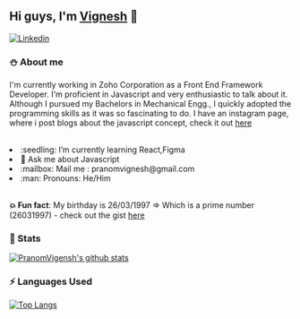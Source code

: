 ## Hi guys, I'm [Vignesh](https://pranomvignesh.netlify.app/) 👋

[![Linkedin](https://img.shields.io/badge/-LinkedIn-blue?style=flat&logo=Linkedin&logoColor=white)](https://www.linkedin.com/in/vigneshp0326/)

### :snowman:  About me

I'm currently working in Zoho Corporation as a Front End Framework Developer. I'm proficient in Javascript and very enthusiastic to talk about it. Although I pursued my Bachelors in Mechanical Engg., I quickly adopted the programming skills as it was so fascinating to do. I have an instagram page, where i post blogs about the javascript concept, check it out [here](https://www.instagram.com/javascript.enthusiast/)

<br/>

<li> :seedling: I’m currently learning React,Figma </li>
<li> 💬 Ask me about Javascript </li>
<li> :mailbox: Mail me : pranomvignesh@gmail.com </li>
<li> :man: Pronouns: He/Him </li>

<br/>

**:boom: Fun fact**: My birthday is 26/03/1997 => Which is a prime number (26031997) - check out the gist [here](https://gist.github.com/Pranomvignesh/0ef3d413d3efb8de6504aafa2fc5f836)

### :dart: Stats

[![PranomVigensh's github stats](https://github-readme-stats.vercel.app/api?username=Pranomvignesh&show_icons=true)](https://github.com/anuraghazra/github-readme-stats)

### :zap: Languages Used

[![Top Langs](https://github-readme-stats.vercel.app/api/top-langs/?username=Pranomvignesh&hide=c)](https://github.com/anuraghazra/github-readme-stats)
